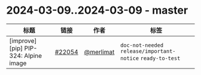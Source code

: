 # 2024-03-09..2024-03-09 - master
| 标题 | 链接 | 作者 | 标签 |
| - | :--: | :--: | - |
| [improve][pip] PIP-324: Alpine image | [#22054](https://github.com/apache/pulsar/pull/22054) | [@merlimat](https://github.com/merlimat) | `doc-not-needed` `release/important-notice` `ready-to-test`  | 
